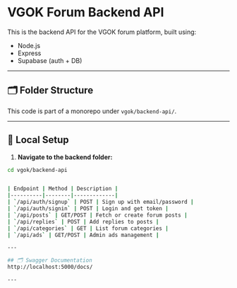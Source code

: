 # VGOK Forum Backend API

This is the backend API for the VGOK forum platform, built using:
- Node.js
- Express
- Supabase (auth + DB)

---

## 🗂 Folder Structure
This code is part of a monorepo under `vgok/backend-api/`.

---

## 🔧 Local Setup

1. **Navigate to the backend folder:**
```bash
cd vgok/backend-api


| Endpoint | Method | Description |
|----------|--------|-------------|
| `/api/auth/signup` | POST | Sign up with email/password |
| `/api/auth/signin` | POST | Login and get token |
| `/api/posts` | GET/POST | Fetch or create forum posts |
| `/api/replies` | POST | Add replies to posts |
| `/api/categories` | GET | List forum categories |
| `/api/ads` | GET/POST | Admin ads management |

---

## 🗂 Swagger Documentation
http://localhost:5000/docs/

---
